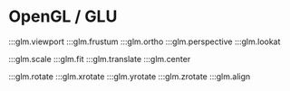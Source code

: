 # OpenGL / GLU 

:::glm.viewport
:::glm.frustum
:::glm.ortho
:::glm.perspective
:::glm.lookat

:::glm.scale
:::glm.fit
:::glm.translate
:::glm.center

:::glm.rotate
:::glm.xrotate
:::glm.yrotate
:::glm.zrotate
:::glm.align
